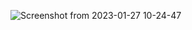 
![Screenshot from 2023-01-27 10-24-47](https://user-images.githubusercontent.com/77692502/215015830-c1ea95d8-a72e-49f7-b279-a2f4ceb262f6.png)
